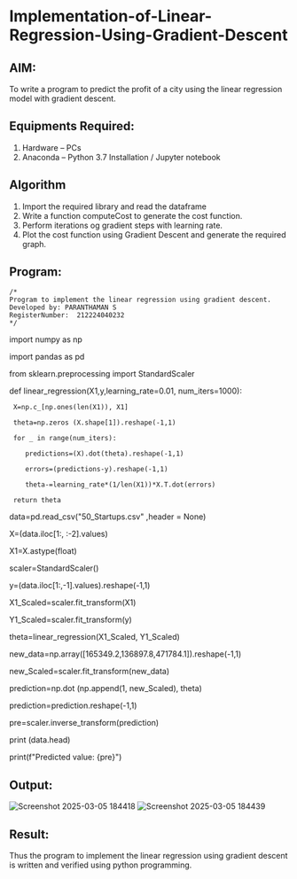 # Implementation-of-Linear-Regression-Using-Gradient-Descent

## AIM:
To write a program to predict the profit of a city using the linear regression model with gradient descent.

## Equipments Required:
1. Hardware – PCs
2. Anaconda – Python 3.7 Installation / Jupyter notebook

## Algorithm
1. Import the required library and read the dataframe
2. Write a function computeCost to generate the cost function.
3. Perform iterations og gradient steps with learning rate.
4. Plot the cost function using Gradient Descent and generate the required graph.

## Program:
```
/*
Program to implement the linear regression using gradient descent.
Developed by: PARANTHAMAN S
RegisterNumber:  212224040232
*/
```
import numpy as np

import pandas as pd

from sklearn.preprocessing import StandardScaler

def linear_regression(X1,y,learning_rate=0.01, num_iters=1000):
    
     X=np.c_[np.ones(len(X1)), X1]

     theta=np.zeros (X.shape[1]).reshape(-1,1)
    
     for _ in range(num_iters):
         
        predictions=(X).dot(theta).reshape(-1,1)
         
        errors=(predictions-y).reshape(-1,1)
         
        theta-=learning_rate*(1/len(X1))*X.T.dot(errors)
         
     return theta

data=pd.read_csv("50_Startups.csv" ,header = None) 

X=(data.iloc[1:, :-2].values)

X1=X.astype(float)

scaler=StandardScaler()

y=(data.iloc[1:,-1].values).reshape(-1,1)

X1_Scaled=scaler.fit_transform(X1)

Y1_Scaled=scaler.fit_transform(y)

theta=linear_regression(X1_Scaled, Y1_Scaled)

new_data=np.array([165349.2,136897.8,471784.1]).reshape(-1,1)

new_Scaled=scaler.fit_transform(new_data)


prediction=np.dot (np.append(1, new_Scaled), theta)

prediction=prediction.reshape(-1,1)

pre=scaler.inverse_transform(prediction)

print (data.head)

print(f"Predicted value: {pre}")

## Output:
![Screenshot 2025-03-05 184418](https://github.com/user-attachments/assets/28607d79-26ff-4c1c-afdc-a1e7c80ce33a)
![Screenshot 2025-03-05 184439](https://github.com/user-attachments/assets/86ad7737-3463-4db9-b5e6-486dfaf32ae5)


## Result:
Thus the program to implement the linear regression using gradient descent is written and verified using python programming.
